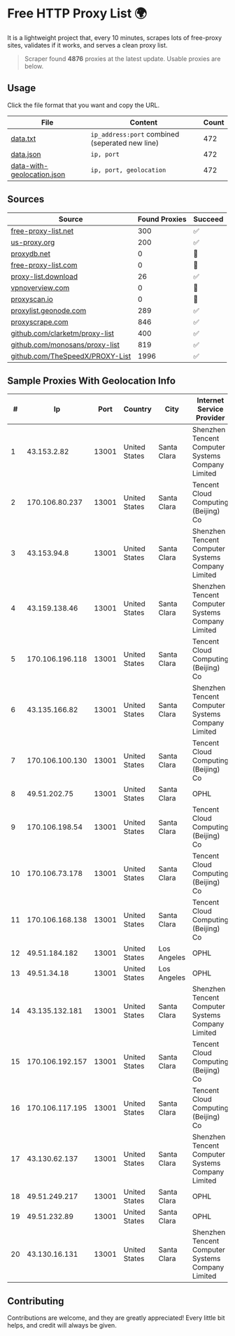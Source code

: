 
# Free HTTP Proxy List 🌍

It is a lightweight project that, every 10 minutes, scrapes lots of free-proxy sites, validates if it works, and serves a clean proxy list.


> Scraper found **4876** proxies at the latest update. Usable proxies are below.

## Usage

Click the file format that you want and copy the URL.


|File|Content|Count|
|----|-------|-----|
|[data.txt](https://raw.githubusercontent.com/themiralay/Proxy-List-World/master/data.txt)|`ip_address:port` combined (seperated new line)|472|
|[data.json](https://raw.githubusercontent.com/themiralay/Proxy-List-World/master/data.json)|`ip, port`|472|
|[data-with-geolocation.json](https://raw.githubusercontent.com/themiralay/Proxy-List-World/master/data-with-geolocation.json)|`ip, port, geolocation`|472|

## Sources

|Source|Found Proxies|Succeed|
|------|-------------|-------|
|[free-proxy-list.net](https://free-proxy-list.net)|300|✅|
|[us-proxy.org](https://www.us-proxy.org)|200|✅|
|[proxydb.net](http://proxydb.net)|0|🚫|
|[free-proxy-list.com](https://free-proxy-list.com/?page=&port=&type%5B%5D=http&type%5B%5D=https&up_time=0&search=Search)|0|🚫|
|[proxy-list.download](https://www.proxy-list.download/HTTP)|26|✅|
|[vpnoverview.com](https://vpnoverview.com/privacy/anonymous-browsing/free-proxy-servers)|0|🚫|
|[proxyscan.io](https://www.proxyscan.io)|0|🚫|
|[proxylist.geonode.com](https://proxylist.geonode.com/api/proxy-list?limit=300&page=1&sort_by=lastChecked&sort_type=desc&protocols=http,https)|289|✅|
|[proxyscrape.com](https://api.proxyscrape.com/v2/?request=displayproxies&protocol=http&timeout=10000&country=all&ssl=all&anonymity=all)|846|✅|
|[github.com/clarketm/proxy-list](https://raw.githubusercontent.com/clarketm/proxy-list/master/proxy-list-raw.txt)|400|✅|
|[github.com/monosans/proxy-list](https://raw.githubusercontent.com/monosans/proxy-list/main/proxies/http.txt)|819|✅|
|[github.com/TheSpeedX/PROXY-List](https://raw.githubusercontent.com/TheSpeedX/PROXY-List/master/http.txt)|1996|✅|


## Sample Proxies With Geolocation Info

|#|Ip|Port|Country|City|Internet Service Provider|
|-|--|----|-------|----|-------------------------|
|1|43.153.2.82|13001|United States|Santa Clara|Shenzhen Tencent Computer Systems Company Limited|
|2|170.106.80.237|13001|United States|Santa Clara|Tencent Cloud Computing (Beijing) Co|
|3|43.153.94.8|13001|United States|Santa Clara|Shenzhen Tencent Computer Systems Company Limited|
|4|43.159.138.46|13001|United States|Santa Clara|Shenzhen Tencent Computer Systems Company Limited|
|5|170.106.196.118|13001|United States|Santa Clara|Tencent Cloud Computing (Beijing) Co|
|6|43.135.166.82|13001|United States|Santa Clara|Shenzhen Tencent Computer Systems Company Limited|
|7|170.106.100.130|13001|United States|Santa Clara|Tencent Cloud Computing (Beijing) Co|
|8|49.51.202.75|13001|United States|Santa Clara|OPHL|
|9|170.106.198.54|13001|United States|Santa Clara|Tencent Cloud Computing (Beijing) Co|
|10|170.106.73.178|13001|United States|Santa Clara|Tencent Cloud Computing (Beijing) Co|
|11|170.106.168.138|13001|United States|Santa Clara|Tencent Cloud Computing (Beijing) Co|
|12|49.51.184.182|13001|United States|Los Angeles|OPHL|
|13|49.51.34.18|13001|United States|Los Angeles|OPHL|
|14|43.135.132.181|13001|United States|Santa Clara|Shenzhen Tencent Computer Systems Company Limited|
|15|170.106.192.157|13001|United States|Santa Clara|Tencent Cloud Computing (Beijing) Co|
|16|170.106.117.195|13001|United States|Santa Clara|Tencent Cloud Computing (Beijing) Co|
|17|43.130.62.137|13001|United States|Santa Clara|Shenzhen Tencent Computer Systems Company Limited|
|18|49.51.249.217|13001|United States|Santa Clara|OPHL|
|19|49.51.232.89|13001|United States|Santa Clara|OPHL|
|20|43.130.16.131|13001|United States|Santa Clara|Shenzhen Tencent Computer Systems Company Limited|



## Contributing

Contributions are welcome, and they are greatly appreciated! Every
little bit helps, and credit will always be given.

